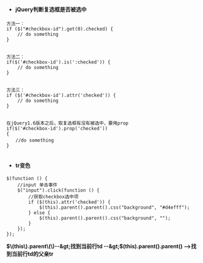 * #### jQuery判断复选框是否被选中

```
方法一：
if ($("#checkbox-id").get(0).checked) {
    // do something
}


方法二：
if($('#checkbox-id').is(':checked')) {
    // do something
}


方法三：
if ($('#checkbox-id').attr('checked')) {
    // do something
}


在jQuery1.6版本之后，取复选框有没有被选中，要用prop
if($('#checkbox-id').prop('checked'))
{
　　//do something
}
 
```

* #### tr变色

```
$(function () {
    //input 单击事件
    $("input").click(function () {
        //获取checkbox选中项
        if ($(this).attr('checked')) {
            $(this).parent().parent().css("background", "#d4efff");
        } else {
            $(this).parent().parent().css("background", "");
        }
    });
});
```

**$\(this\).parent\(\)--&gt;找到当前行td   --&gt;$\(this\).parent\(\).parent\(\) --&gt;找到当前行td的父亲tr**



